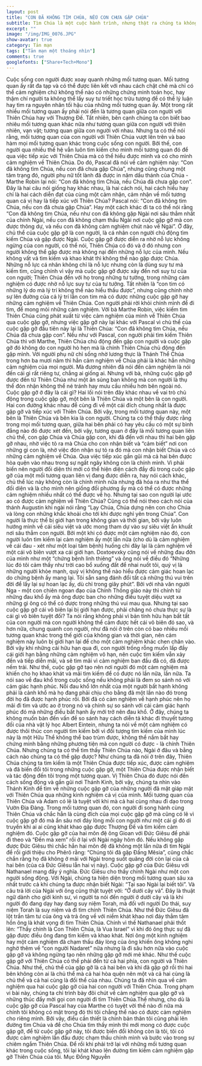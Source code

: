 ```yaml
---
layout: post
title: "CON ĐÃ KHÔNG TÌM CHÚA, NẾU CON CHƯA GẶP CHÚA"
subtitle: Tìm Chúa là một cuộc hành trình, nhưng thật ra chúng ta không tìm Chúa nếu mỗi người đã không thấy Chúa trước đó một lần.  
excerpt: ""
image: "/img/IMG_0076.JPG"
show-avatar: true
category: Tản mạn
tags: ["Tản mạn một thoáng nhìn"]
comments: true
googlefonts: ["Share+Tech+Mono"]
---
```



Cuộc sống con người được xoay quanh những mối tương quan. Mối tương quan ấy rất đa tạp và có thể được liên kết với nhau cách chặt chẽ mà chỉ có thể cảm nghiệm chứ không thể nào có những chứng minh toán học, hay thậm chí người ta không thể lấy suy tư triết học trừu tượng để có thể lý luận hay tìm ra nguyên nhân tối hậu của những mối tương quan ấy. Một trong rất nhiều mối tương quan ấy phải nói đến là tương quan giữa con người với Thiên Chúa hay với Thượng Đế. Tất nhiên, bên cạnh chúng ta còn biết bao nhiêu mối tương quan khác nữa như tương quan giữa con người với thiên nhiên, vạn vật; tương quan giữa con người với nhau. Nhưng ta có thể nói rằng, mối tương quan của con người với Thiên Chúa vượt lên trên và bao hàm mọi mối tương quan khác trong cuộc sống con người. Bởi thế, con người qua nhiều thế hệ vẫn luôn tìm kiếm cho mình mối tương quan đó để qua việc tiếp xúc với Thiên Chúa mà có thể hiểu được mình và có cho mình cảm nghiệm về Thiên Chúa. Do đó, Pascal đã nói về cảm nghiệm này: “Con đã không tìm Chúa, nếu con đã chưa gặp Chúa”, nhưng cũng chung một tâm trạng đó, người phụ nữ tốt lành đã được in năm dấu thánh của Chúa - Marthe Robin lại nói: “Con đã không tìm Chúa, nếu Chúa đã chưa gặp con”. Đây là hai câu nói giống hay khác nhau, là hai cách nói, hai cách hiểu hay chỉ là hai cách diễn đạt của cùng một cảm nhận, cảm nhận về mối tương quan cá vị hay là tiếp xúc với Thiên Chúa?
Pascal nói: “Con đã không tìm Chúa, nếu con đã chưa gặp Chúa”. Hay một cách khác đi ta có thể nói rằng “Con đã không tìm Chúa, nếu như con đã không gặp Ngài nơi sâu thẳm nhất của chính Ngài, nếu con đã không chạm thấu Ngài nơi cuộc gặp gỡ mà con được thông dự, và nếu con đã không cảm nghiệm chút nào về Ngài”. Ở đây, chủ thể của cuộc gặp gỡ là con người, là cá nhân con người chủ động tìm kiếm Chúa và gặp được Ngài. Cuộc gặp gỡ được diễn ra nhờ nỗ lực không ngừng của con người, có thể nói, Thiên Chúa có đó và ở đó nhưng con người không thể gặp được mà không nại đến những nỗ lực của mình. Nếu không vất vả tìm kiếm và khao khát thì không thể nào gặp được Chúa. Những nỗ lực cá nhân không chỉ là nỗ lực nhưng còn là dùng suy tư mà kiếm tìm, cũng chính vì vậy mà cuộc gặp gỡ được xảy đến nơi suy tư của con người; Thiên Chúa đến với họ trong những tư tưởng, trong những cảm nghiệm có được nhờ nỗ lực suy tư của tư tưởng. Tất nhiên là “con tim có những lý do mà lý trí không thể nào hiểu thấu được”, nhưng cũng chính nhờ sự lên đường của cả lý trí lẫn con tim mà có được những cuộc gặp gỡ hay những cảm nghiệm về Thiên Chúa. Con người phải rời khỏi chính mình để đi tìm, để mong mỏi những cảm nghiệm.
Với bà Marthe Robin, việc kiếm tìm Thiên Chúa cũng phát xuất từ việc cảm nghiệm của mình về Thiên Chúa qua cuộc gặp gỡ, nhưng việc gặp gỡ này lại khác với Pascal vì chủ thể của cuộc gặp gỡ đầu tiên này lại là Thiên Chúa: “Con đã không tìm Chúa, nếu Chúa đã chưa gặp con”. Nếu như với Pascal, con người phải tìm kiếm Thiên Chúa thì với Marthe, Thiên Chúa chủ động đến gặp con người và cuộc gặp gỡ đó không do con người hò hẹn mà là chính Thiên Chúa chủ động đến gặp mình. Với người phụ nữ chỉ sống nhờ lương thực là Thánh Thể Chúa trong hơn ba mươi năm thì hẳn cảm nghiệm về Chúa phải là khác hẳn những cảm nghiệm của mọi người. Mà đương nhiên đã nói đến cảm nghiệm là nói đến cái gì rất riêng tư, chẳng ai giống ai. Nhưng với bà, những cuộc gặp gỡ được đến từ Thiên Chúa như một ân sủng ban không mà con người là thụ thể đón nhận không thể né tránh hay mưu cầu nhiều hơn bên ngoài nó. 
Cuộc gặp gỡ ở đây là cái gì? Hai lối nói trên đây khác nhau về vai trò chủ động trong cuộc gặp gỡ, một bên là Thiên Chúa và một bên là con người. Hai con đường khác nhau để cùng đi về một cái đích chung nhất là được gặp gỡ và tiếp xúc với Thiên Chúa. Bởi vậy, trong mối tương quan này, một bên là Thiên Chúa và bên kia là con người. Chúng ta có thể thấy được rằng trong mọi mối tương quan, giữa hai bên phải có hay yêu cầu có một sự bình đẳng nào đó được xét đến, bởi vậy, tương quan ở đây là mối tương quan liên chủ thể, con gặp Chúa và Chúa gặp con, khi đã đến với nhau thì hai bên gặp gỡ nhau, nhờ việc tỏ ra mà Chúa cho con nhận biết và “cảm biết” nơi con những gì con là, nhờ việc đón nhận sự tỏ ra đó mà con nhận biết Chúa và có những cảm nghiệm về Chúa. Qua việc tiếp xúc gần gũi mà cả hai bên được hòa quện vào nhau trong sự ngất ngây không còn là chính mình. Vì phải biến nên người đối diện thì mới có thể hiện diện cách đầy đủ trong cuộc gặp gỡ của một mối tương quan liên vị đang được diễn ra, hay nói cách khác, chủ thể lúc này không còn là chính mình nữa nhưng đã hóa ra như tha thể đối diện và là cho mình nên giống đối phương ấy mà có thể có được những cảm nghiệm nhiều nhất có thể được về họ. 
Nhưng tại sao con người lại ước ao có được cảm nghiệm về Thiên Chúa? Cũng có thể nói theo cách nói của thánh Augustin khi ngài nói rằng “Lạy Chúa, Chúa dựng nên con cho Chúa và lòng con những khắc khoải cho tới khi được nghỉ yên trong Chúa”. Con người là thực thể bị giới hạn trong không gian và thời gian, bởi vậy luôn hướng mình về cái siêu việt và ước mong tham dự vào sự siêu việt ẩn khuất nơi sâu thẳm con người. Bởi một khi có được một cảm nghiệm nào đó, con người luôn tìm kiếm lại cảm nghiệm ấy một lần nữa (cho dù là cảm nghiệm về cái đau - xét như một loại tâm bệnh) huống chi đây lại là cảm nghiệm về một cái vô biên vượt xa cái giới hạn. Doxtoevxky cũng nói về những đau đớn của mình như một “chứng bệnh linh thiêng” và ông nói về điều đó “Những lúc đó tôi cảm thấy như trời cao bổ xuống đất để nhai nuốt tôi, quý vị là những người khỏe mạnh, quý vị không thể nào hiểu được cảm giác hoan lạc do chứng bệnh ấy mang lại. Tôi sẵn sang đánh đổi tất cả những thú vui trên đời để lấy lại sự hoan lạc ấy, dù chỉ trong giây phút”. Bởi với nhà văn người Nga - một con chiên ngoan đạo của Chính Thống giáo này thì chính từ những đau khổ ấy mà ông được ban cho những điều tuyệt diệu vượt xa những gì ông có thể có được trong những thú vui mau qua. Nhưng tại sao cuộc gặp gỡ cái vô biên lại bị giới hạn được, phải chăng nó chưa thực sự là cái gì vô biên tuyệt đối? Ta nói rằng không phải vì bản tính hữu hạn bất tất của con người mà con người không thể cảm được hết cái vô biên đó sao, và hơn nữa, chung quanh con người, như đã nói ở trên còn có bao nhiêu mối tương quan khác trong thế giới của không gian và thời gian, nên cảm nghiệm này luôn bị giới hạn lại để cho một cảm nghiệm khác chen chân vào. Bởi vậy khi những cái hữu hạn qua đi, con người trống rỗng muốn lấp đầy cái giới hạn bằng những cảm nghiệm vô hạn, nên cuộc tìm kiếm vẫn xảy đến và tiếp diễn mãi, và sẽ tìm mãi vì cảm nghiệm ban đầu đã có, đã được nếm trải. Như thế, cuộc gặp gỡ tạo nên nơi người đó một cảm nghiệm mà khiến cho họ khao khát và mãi tìm kiếm để có được nó lần nữa, lần nữa. Ta nói sao về đau khổ trong cuộc sống nếu không phải là đem so sánh nó với cảm giác hạnh phúc. Nỗi đau khổ lớn nhất của một người bất hạnh không phải là cảnh khổ mà họ đang phải chịu cho bằng đã một lần nào đó trong đời họ đã được hạnh phúc rồi. Bởi đã có cảm nghiệm về hạnh phúc nên họ mãi đi tìm và ước ao ở trong nó và chính sự so sánh với cái cảm giác hạnh phúc đó mà những điều bất hạnh ấy mới trở nên đau khổ. Ở đây, chúng ta không muốn bàn đến vấn đề so sánh hay cách diễn tả khác đi thuyết tương đối của nhà vật lý học Albert Eintein, nhưng ta nói về một cảm nghiệm có được thôi thúc con người tìm kiếm bởi vì đối tượng tìm kiếm của mình lúc này là một Hữu Thể không thể bao trùm được, không thể nắm bắt hay chứng minh bằng những phương tiện mà con người có được - là chính Thiên Chúa.
Nhưng chúng ta có thể tìm thấy Thiên Chúa nào, Ngài ở đâu và bằng cách nào chúng ta có thể gặp được? Như chúng ta đã nói ở trên đây, Thiên Chúa chúng ta tìm kiếm là một Thiên Chúa được tiếp xúc, được cảm nghiệm và đã biến đổi tôi trong những cuộc gặp gỡ, một Thiên Chúa được nhận biết và tác động đến tôi trong một tương quan. Vị Thiên Chúa đó được nói đến cách sống động và gần gũi nơi Thánh Kinh, bởi vậy, chúng ta nhìn vào Thánh Kinh để tìm về những cuộc gặp gỡ của những người đã mặt giáp mặt với Thiên Chúa qua những kinh nghiệm cá vị của mình. Mối tương quan của Thiên Chúa và Adam có lẽ là tuyệt vời khi mà cả hai cùng nhau đi dạo trong Vườn Địa Đàng. Trong mối tương quan đó, con người đi song hành cùng Thiên Chúa và chắc hẳn là cùng đích của mọi cuộc gặp gỡ mà cũng có lẽ vì cuộc gặp gỡ đó mà ẩn sâu nơi đáy lòng mỗi con người như một cái gì đó di truyền khi ai ai cũng khát khao gặp được Thượng Đế và tìm kiếm cảm nghiệm đó. Cuộc gặp gỡ của hai môn đệ ông Gioan với Đức Giêsu để phải đi theo và “Đến mà xem” rồi ở lại với Ngài ngày hôm đó. Nếu không gặp được Đức Giêsu thì chắc hẳn hai môn đệ đã không một lần nữa đi tìm Ngài để rồi giới thiệu cho Phêrô rằng: “Chúng tôi đã gặp Đấng Mêsia”, cũng chắc chắn rằng họ đã không ở mãi với Ngài trong suốt quãng đời còn lại của cả hai bên (của cả Đức Giêsu lẫn hai vị này). Cuộc gặp gỡ của Đức Giêsu với Nathanael mang đầy ý nghĩa. Đức Giêsu cho thấy chính Ngài như một con người sống động. Với Ngài, chúng ta hiện diện trong mối tương quan sâu xa nhất trước cả khi chúng ta được nhận biết Ngài: “Tại sao Ngài lại biết tôi”. Và câu trả lời của Ngài với ông cũng thật tuyệt vời: “Ở dưới cây vả”. Đây là thuật ngữ dành cho giới kinh sư, vì người ta nói đến người ở dưới cây vả là khi người đó đang dạy hay đang suy niệm Torah, mà đối với người Do thái, suy niệm Torah là suy niệm và đi tìm chính Thiên Chúa. Như thế Đức Giêsu đã lột trần tâm tư của ông và trả ông về với niềm khát khao nơi đáy thẳm tâm hồn ông là khát vọng đi tìm Thiên Chúa. Chính vì thế Nathanael phải thốt lên: “Thầy chính là Con Thiên Chúa, là Vua Israel” vì khi đó ông thực sự đã gặp được điều ông đang tìm kiếm và khao khát. Nơi ông một kinh nghiệm hay một cảm nghiệm đã chạm thấu đáy lòng của ông khiến ông không nghi nghờ thêm về “con người Nadaret” nữa nhưng là đi sâu hơn nữa vào cuộc gặp gỡ và không ngừng tạo nên những gặp gỡ mới mẻ khác. Như thế cuộc gặp gỡ với Thiên Chúa có thể phải đến từ cả hai phía, con người và Thiên Chúa. Như thế, chủ thể của gặp gỡ là cả hai bên và khi đã gặp gỡ rồi thì hai bên không còn ai là chủ thể mà cả hai hòa quện nên một và cả hai cùng là chủ thể và cả hai cùng là đối thể của nhau. 
Chúng ta đã nhìn qua về cảm nghiệm qua hai cuộc gặp gỡ của hai con người với Thiên Chúa. Trong phạm vi bài này, chúng ta chỉ trình bày đôi chút về cảm nghiệm qua gặp gỡ và những thúc đẩy mời gọi con người đi tìm Thiên Chúa.Thế nhưng, cho dù là cuộc gặp gỡ của Pascal hay của Marthe có tuyệt vời thế nào đi nữa mà chính tôi không có mặt trong đó thì tôi chẳng thể nào có được cảm nghiệm cho riêng mình. Bởi vây, điều cần thiết là chính bản thân tôi cũng phải lên đường tìm Chúa và để cho Chúa tìm thấy mình thì mới mong có được cuộc gặp gỡ, để từ cuộc gặp gỡ này, tôi được biến đổi không còn là tôi, tôi có được cảm nghiệm lần đầu được chạm thấu chính mình và bước vào trong sự chiêm ngắm Thiên Chúa. Để rồi khi phải trở lại với những mối tương quan khác trong cuộc sống, tôi lại khát khao lên đường tìm kiếm cảm nghiệm gặp gỡ Thiên Chúa của tôi.
Mục Đồng Nguyễn

